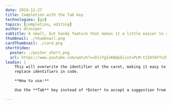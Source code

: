 ```yaml
---
date: 2019-11-27
title: Completion with the Tab key
technologies: [go]
topics: [completion, editing]
author: dlsniper
subtitle: A small, but handy feature that makes it a little easier to complete symbol names.
thumbnail: ./thumbnail.png
cardThumbnail: ./card.png
shortVideo:
  poster: ./poster_short.png
  url: https://www.youtube.com/watch?v=DlcYgZxKWqk&list=PLM-t1Z4tbFfn291KlSOQE_ulCAyzXO3uA
leadin: |
    This will overwrite the identifier at the caret, making it easy to quickly
    replace identifiers in code.

    **How to use:**

    Use the **Tab** key instead of *Enter* to accept a suggestion from list.

---
```

